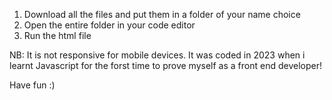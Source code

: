 1. Download all the files and put them in a folder of your name choice
2. Open the entire folder in your code editor
3. Run the html file 


NB: It is not responsive for mobile devices. It was coded in 2023 when i learnt Javascript for the forst time to prove myself as a front end developer!

Have fun :)
